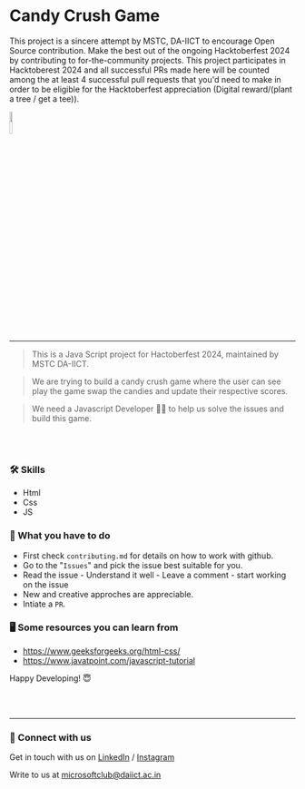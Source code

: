 # Candy Crush Game

This project is a sincere attempt by MSTC, DA-IICT to encourage Open Source contribution. Make the best out of the ongoing Hacktoberfest 2024 by contributing to for-the-community projects. This project participates in Hacktoberest 2024 and all successful PRs made here will be counted among the at least 4 successful pull requests that you'd need to make in order to be eligible for the Hacktoberfest appreciation (Digital reward/(plant a tree / get a tee)).

<img src="https://res.cloudinary.com/dbvyvfe61/image/upload/v1619799241/Cicada%203301:%20Reinvented/MSTC_ffmo9v.png" width="10%">

---

>This is a Java Script project for Hactoberfest 2024, maintained by MSTC DA-IICT.

>We are trying to build a candy crush game where the user can see play the game swap the candies and update their respective scores.

>We need a Javascript Developer :technologist: to help us solve the issues and build this game.

<br><br>
### :hammer_and_wrench: Skills
* Html
* Css
* JS


### :dart: What you have to do
* First check `contributing.md` for details on how to work with github.
* Go to the "`Issues`" and pick the issue best suitable for you. 
* Read the issue - Understand it well - Leave a comment - start working on the issue
* New and creative approches are appreciable.
* Intiate a `PR`.


### :desktop_computer: Some resources you can learn from
  * https://www.geeksforgeeks.org/html-css/
  * https://www.javatpoint.com/javascript-tutorial
    

Happy Developing! :innocent:

<br><br>

---
  
### 🔗 Connect with us
Get in touch with us on [LinkedIn](https://www.linkedin.com/company/microsoft-student-technical-club-da-iict/) / [Instagram](https://www.instagram.com/mstc_daiict/)

Write to us at microsoftclub@daiict.ac.in
